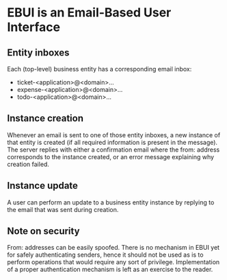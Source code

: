 # EBUI is an Email-Based User Interface

## Entity inboxes

Each (top-level) business entity has a corresponding email inbox:

- ticket-\<application\>@\<domain\>...
- expense-\<application\>@\<domain\>...
- todo-\<application\>@\<domain\>...

## Instance creation

Whenever an email is sent to one of those entity inboxes, a new instance of that entity is created (if all required information is present in the message). The server replies with either a confirmation email where the from: address corresponds to the instance created, or an error message explaining why creation failed.

## Instance update

A user can perform an update to a business entity instance by replying to the email that was sent during creation.

## Note on security

From: addresses can be easily spoofed. There is no mechanism in EBUI yet for safely authenticating senders, hence it should not be used as is to perform operations that would require any sort of privilege. Implementation of a proper authentication mechanism is left as an exercise to the reader.
